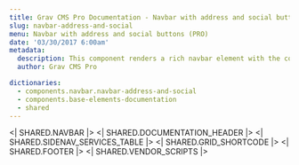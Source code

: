 ```yaml
---
title: Grav CMS Pro Documentation - Navbar with address and social buttons
slug: navbar-address-and-social
menu: Navbar with address and social buttons (PRO)
date: '03/30/2017 6:00am'
metadata:
  description: This component renders a rich navbar element with the company address ans social buttons on the too of the navbar
  author: Grav CMS Pro

dictionaries:
  - components.navbar.navbar-address-and-social
  - components.base-elements-documentation
  - shared
---
```


<| SHARED.NAVBAR |>
<| SHARED.DOCUMENTATION_HEADER |>
<| SHARED.SIDENAV_SERVICES_TABLE |>
<| SHARED.GRID_SHORTCODE |>
<| SHARED.FOOTER |>
<| SHARED.VENDOR_SCRIPTS |>
